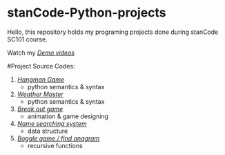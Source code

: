 # stanCode-Python-projects

Hello, this repository holds my programing projects done during stanCode SC101 course.

Watch my *[Demo videos](https://drive.google.com/drive/folders/13gQYh0O66PVBhlOWYEgxH_0GJ3SKzmKf?usp=sharing)*

#Project Source Codes:
1. *[Hangman Game](https://drive.google.com/file/d/1GvnUNxey39RxFasEPqaFNdmWwmZIQjDC/view?usp=sharing)*
    - python semantics & syntax
2. *[Weather Master](https://drive.google.com/file/d/1jLhGbImm-jqwku-mY3JSHnCQvBNh4EJx/view?usp=sharing)*
    - python semantics & syntax
3. *[Break out game](https://drive.google.com/file/d/1qQe4G4gbl2kZzj4B5boCoa_Sr1ou8Rhn/view?usp=sharing)*
    - animation & game designing
4. *[Name searching system](https://drive.google.com/file/d/1dJsEb7SKUKWpDMX6DnYUc3fjt8W6ywtB/view?usp=sharing)*
    - data structure
5. *[Boggle game / find anagram](https://drive.google.com/file/d/13dzjpkzlxPx79phBacm88Xuhb9CoMmhH/view?usp=sharing)*
    - recursive functions
